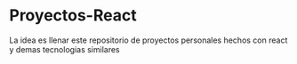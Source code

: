 # Proyectos-React

La idea es llenar este repositorio de proyectos personales hechos con react y demas tecnologias similares
